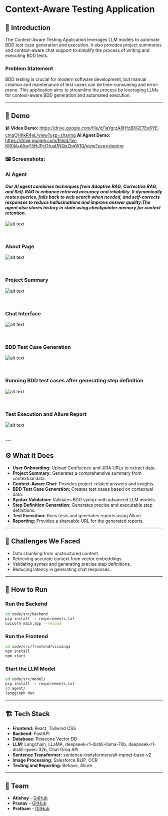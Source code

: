 # Context-Aware Testing Application

## 🎯 Introduction
The Context-Aware Testing Application leverages LLM models to automate BDD test case generation and execution. It also provides project summaries and context-aware chat support to simplify the process of writing and executing BDD tests.

### Problem Statement
BDD testing is crucial for modern software development, but manual creation and maintenance of test cases can be time-consuming and error-prone. This application aims to streamline the process by leveraging LLMs for context-aware BDD generation and automated execution.

---

## 🎥 Demo 
📹 **Video Demo:** https://drive.google.com/file/d/1aYgrzA8HfzB8GE7Ex6YE-cmqOHhkR4eL/view?usp=sharing 
 **AI Agnet Demo:** https://drive.google.com/file/d/1w-KR0klxA5wT5HJPcOfuat1NQxZbnW1Q/view?usp=sharing 



### 🖼️ Screenshots:
### Ai Agent
#### <i>Our AI agent combines techniques from Adaptive RAG, Corrective RAG, and Self-RAG to enhance retrieval accuracy and reliability. It dynamically routes queries, falls back to web search when needed, and self-corrects responses to reduce hallucinations and improve answer quality.The agent also stores history in state using checkpointer memory for context retention.</i>
![alt text](artifacts/arch/langchain.png)

<br/>

### About Page
![alt text](artifacts/arch/image-8.png)

<br/>

### Project Summary
![alt text](artifacts/arch/image-3.png)

<br/>

### Chat Interface
![alt text](artifacts/arch/image-1.png)

<br/>

###  BDD Test Case Generation
![alt text](artifacts/arch/image-2.png)

<br/>

### Running BDD test cases after generating step definition
![alt text](artifacts/arch/running_bdd_test_cases.png)

<br/>

### Test Execution and Allure Report
![alt text](artifacts/arch/image-4.png)

<br/>
---

## ⚙️ What It Does
- **User Onboarding:** Upload Confluence and JIRA URLs to extract data.
- **Project Summary:** Generates a comprehensive summary from contextual data.
- **Context-Aware Chat:** Provides project-related answers and insights.
- **BDD Test Case Generation:** Creates test cases based on contextual data.
- **Syntax Validation:** Validates BDD syntax with advanced LLM models.
- **Step Definition Generation:** Generates precise and executable step definitions.
- **Test Execution:** Runs tests and generates reports using Allure.
- **Reporting:** Provides a shareable URL for the generated reports.

---

## 🚧 Challenges We Faced
- Data chunking from unstructured content.
- Retrieving accurate context from vector embeddings.
- Validating syntax and generating precise step definitions.
- Reducing latency in generating chat responses.

---

## 🏃 How to Run

### Run the Backend
```bash
cd code/src/backend
pip install -r requirements.txt
uvicorn main:app --reload
```

### Run the Frontend
```bash
cd code/src/frontend/visionqa
npm install
npm start
```

### Start the LLM Model
```bash
cd code/src/model/
pip install -r requirements.txt
cd agent/
langgraph dev
```

---

## 🏗️ Tech Stack
- **Frontend:** React, Tailwind CSS
- **Backend:** FastAPI
- **Database:** Pinecone Vector DB
- **LLM:** Langchain, LLaMA, deepseek-r1-distill-llama-70b, deepseek-r1-distill-qwen-32b, Chat Groq API
- **Sentence Transformer:** sentence-transformers/all-mpnet-base-v2
- **Image Processing:** Salesforce BLIP, OCR
- **Testing and Reporting:** Behave, Allure

---

## 👥 Team
- **Atishay** - [GitHub](https://github.com/apatni24) 
- **Pranav** - [GitHub](https://github.com/psharma-4) 
- **Pratham** - [GitHub](https://github.com/pr-atha-m)
